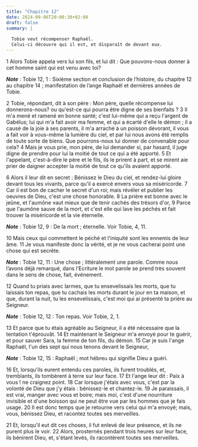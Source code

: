 ```yaml
---
title: "Chapitre 12"
date: 2024-09-06T20:00:38+02:00
draft: false
summary: |
  
  Tobie veut récompenser Raphaël.
  Celui-ci découvre qui il est, et disparaît de devant eux.
---
```



1 Alors Tobie appela vers lui son fils, et lui dit : Que pouvons-nous donner à cet homme saint qui est venu avec toi?

***Note*** :  Tobie 12, 1 : Sixième section et conclusion de l’histoire, du chapitre 12 au chapitre 14 ; manifestation de l’ange Raphaël et dernières années de Tobie.

2 Tobie, répondant, dit à son père : Mon père, quelle récompense lui donnerons-nous? ou qu'est-ce qui pourra être digne de ses bienfaits ? 3 Il m'a mené et ramené en bonne santé; c'est lui-même qui a reçu l'argent de Gabélus; lui qui m'a fait avoir ma femme, et qui a écarté d'elle le démon ; il a causé de la joie à ses parents, il m'a arraché à un poisson dévorant, il vous a fait voir à vous-même la lumière du ciel, et par lui nous avons été remplis de toute sorte de biens. Que pourrons-nous lui donner de convenable pour cela? 4 Mais je vous prie, mon père, de lui demander si, par hasard, il juge digne de prendre pour lui la moitié de tout ce qui a été apporté. 5 Et l'appelant, c'est-à-dire le père et le fils, ils le prirent à part, et se mirent aie prier de daigner accepter la moitié de tout ce qu'ils avaient apporté.


6 Alors il leur dit en secret : Bénissez le Dieu du ciel, et rendez-lui gloire devant tous les vivants, parce qu'il a exercé envers vous sa miséricorde. 7 Car il est bon de cacher le secret d'un roi; mais révéler et publier les oeuvres de Dieu, c'est une chose honorable. 8 La prière est bonne avec le jeûne, et l'aumône vaut mieux que de tenir cachés des trésors d'or, 9 Parce que l'aumône sauve de la mort, et c'est elle qui lave les péchés et fait trouver la miséricorde et la vie éternelle.

***Note*** :  Tobie 12, 9 : De la mort ; éternelle. Voir Tobie, 4, 11.

10 Mais ceux qui commettent le péché et l'iniquité sont les ennemis de leur âme. 11 Je vous manifeste donc la vérité, et je ne vous cacherai point une chose qui est secrète.

***Note*** :  Tobie 12, 11 : Une chose ; littéralement une parole. Comme nous l’avons déjà remarqué, dans l’Ecriture le mot parole se prend très souvent dans le sens de chose, fait, événement.

12 Quand tu priais avec larmes, que tu ensevelissais les morts, que tu laissais ton repas, que tu cachais les morts durant le jour en ta maison, et que, durant la nuit, tu les ensevelissais, c'est moi qui ai présenté ta prière au Seigneur.

***Note*** :  Tobie 12, 12 : Ton repas. Voir Tobie, 2, 1.

13 Et parce que tu étais agréable au Seigneur, il a été nécessaire que la tentation t'éprouvât. 14 Et maintenant le Seigneur m'a envoyé pour te guérir, et pour sauver Sara, la femme de ton fils, du démon. 15 Car je suis l'ange Raphaël, l'un des sept qui nous tenons devant le Seigneur,

***Note*** :  Tobie 12, 15 : Raphaël ; mot hébreu qui signifie Dieu a guéri.


16 Et, lorsqu'ils eurent entendu ces paroles, ils furent troublés, et, tremblants, ils tombèrent à terre sur leur face. 17 Et l'ange leur dit : Paix à vous ! ne craignez point. 18 Car lorsque j'étais avec vous, c'est par la volonté de Dieu que j'y étais : bénissez-le et chantez-le. 19 Je paraissais, il est vrai, manger avec vous et boire; mais moi, c'est d'une nourriture invisible et d'une boisson qui ne peut être vue par les hommes que je fais usage. 20 Il est donc temps que je retourne vers celui qui m'a envoyé; mais, vous, bénissez Dieu, et racontez toutes ses merveilles.


21 Et, lorsqu'il eut dit ces choses, il fut enlevé de leur présence, et ils ne purent plus le voir. 22 Alors, prosternés pendant trois heures sur leur face, ils bénirent Dieu, et, s'étant levés, ils racontèrent toutes ses merveilles.

